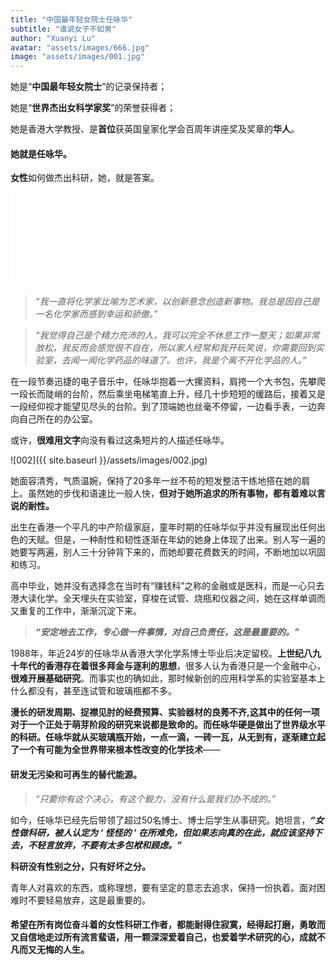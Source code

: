 ```yaml
---
title: "中国最年轻女院士任咏华"
subtitle: "谁说女子不如男"
author: "Xuanyi Lu"
avatar: "assets/images/666.jpg"
image: "assets/images/001.jpg"
---
```


她是“**中国最年轻女院士**”的记录保持者；

她是“**世界杰出女科学家奖**”的荣誉获得者；

她是香港大学教授、是**首位**获英国皇家化学会百周年讲座奖及奖章的**华人**。

#### 她就是任咏华。

**女性**如何做杰出科研，她，就是答案。


<iframe src="//player.bilibili.com/player.html?aid=841821409&bvid=BV1v54y1e7ib&cid=228440816&page=1" scrolling="no" border="0" frameborder="no" framespacing="0" allowfullscreen="true"> </iframe>


 

> *“我一直将化学家比喻为艺术家，以创新意念创造新事物。我总是因自己是一名化学家而感到幸运和骄傲。”* 

 

> *“我觉得自己是个精力充沛的人，我可以完全不休息工作一整天；如果非常放松，我反而会感觉很不自在，所以家人经常和我开玩笑说，你需要回到实验室，去闻一闻化学药品的味道了。也许，我是个离不开化学品的人。”*

 

在一段节奏迅捷的电子音乐中，任咏华抱着一大摞资料，肩挎一个大书包，先攀爬一段长而陡峭的台阶，然后乘坐电梯笔直上升，经几十步短短的缓路后，接着又是一段经仰视才能望见尽头的台阶。到了顶端她也丝毫不停留，一边看手表，一边奔向自己所在的办公室。

  

或许，**很难用文字**向没有看过这条短片的人描述任咏华。


![002]({{ site.baseurl }}/assets/images/002.jpg)


 

她面容清秀，气质温婉，保持了20多年一丝不苟的短发整洁干练地搭在她的肩上。虽然她的步伐和语速比一般人快，**但对于她所追求的所有事物，都有着难以言说的耐性。**

 

出生在香港一个平凡的中产阶级家庭，童年时期的任咏华似乎并没有展现出任何出色的天赋。但是，一种耐性和韧性逐渐在年幼的她身上体现了出来。别人写一遍的她要写两遍，别人三十分钟背下来的，而她却要花费数天的时间，不断地加以巩固和练习。

 

高中毕业，她并没有选择念在当时有“赚钱科”之称的金融或是医科，而是一心只去港大读化学。全天埋头在实验室，穿梭在试管、烧瓶和仪器之间，她在这样单调而又重复的工作中，渐渐沉淀下来。

 

> ***“安定地去工作，专心做一件事情，对自己负责任，这是最重要的。”***

 

 

1988年，年近24岁的任咏华从香港大学化学系博士毕业后决定留校。**上世纪八九十年代的香港存在着很多拜金与逐利的思想**，很多人认为香港只是一个金融中心，**很难开展基础研究**。而事实也的确如此，那时候新创的应用科学系的实验室基本上什么都没有，甚至连试管和玻璃瓶都不多。



**漫长的研发周期、捉襟见肘的经费预算、实验器材的良莠不齐,**这其中的任何一项对于一个正处于萌芽阶段的研究来说都是致命的。而任咏华硬是做出了世界级水平的科研。任咏华就从买玻璃瓶开始，一点一滴，一砖一瓦，从无到有，逐渐建立起了一个有可能**为全世界带来根本性改变的化学技术**——

 

#### 研发无污染和可再生的替代能源。

 

 

 

> *“只要你有这个决心，有这个毅力，没有什么是我们办不成的。”*

 

如今，任咏华已经先后带领了超过50名博士、博士后学生从事研究。她坦言，***“女性做科研，被人认定为 ‘ 怪怪的 ’ 在所难免，但如果志向真的在此，就应该坚持下去，不轻言放弃，不要有太多包袱和顾虑。”***

 

**科研没有性别之分，只有好坏之分。**

 

青年人对喜欢的东西，或称理想，要有坚定的意志去追求，保持一份执着。面对困难时不要轻易放弃，这是最重要的。

 

#### 希望在所有岗位奋斗着的女性科研工作者，都能耐得住寂寞，经得起打磨，勇敢而又自信地走过所有流言蜚语，用一颗深深爱着自己，也爱着学术研究的心，成就不凡而又无悔的人生。


